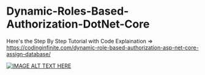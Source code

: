 # Dynamic-Roles-Based-Authorization-DotNet-Core

Here's the Step By Step Tutorial with Code Explaination => https://codinginfinite.com/dynamic-role-based-authorization-asp-net-core-assign-database/


[![IMAGE ALT TEXT HERE](https://codinginfinite.com/wp-content/uploads/2018/11/role-based-auth.png)](https://youtu.be/JO76ZIM0SHo)
